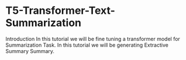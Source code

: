 # T5-Transformer-Text-Summarization
Introduction In this tutorial we will be fine tuning a transformer model for Summarization Task. In this tutorial we will be generating Extractive Summary Summary.
